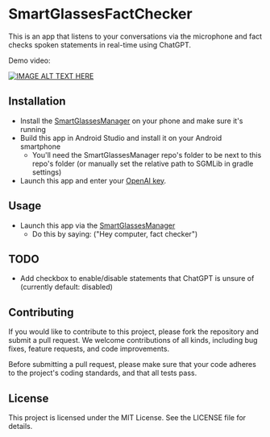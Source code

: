 # SmartGlassesFactChecker

This is an app that listens to your conversations via the microphone and fact checks spoken statements in real-time using ChatGPT.

Demo video:

[![IMAGE ALT TEXT HERE](https://img.youtube.com/vi/QdCHqAbLw-g/0.jpg)](https://www.youtube.com/watch?v=QdCHqAbLw-g)

## Installation

- Install the [SmartGlassesManager](https://github.com/TeamOpenSmartGlasses/SmartGlassesManager) on your phone and make sure it's running
- Build this app in Android Studio and install it on your Android smartphone
  - You'll need the SmartGlassesManager repo's folder to be next to this repo's folder (or manually set the relative path to SGMLib in gradle settings)
- Launch this app and enter your [OpenAI key](https://platform.openai.com/account/api-keys).

## Usage

* Launch this app via the [SmartGlassesManager](https://github.com/TeamOpenSmartGlasses/SmartGlassesManager)
  - Do this by saying: ("Hey computer, fact checker")

## TODO

* Add checkbox to enable/disable statements that ChatGPT is unsure of (currently default: disabled)

## Contributing

If you would like to contribute to this project, please fork the repository and submit a pull request. We welcome contributions of all kinds, including bug fixes, feature requests, and code improvements.

Before submitting a pull request, please make sure that your code adheres to the project's coding standards, and that all tests pass.

## License

This project is licensed under the MIT License. See the LICENSE file for details.
